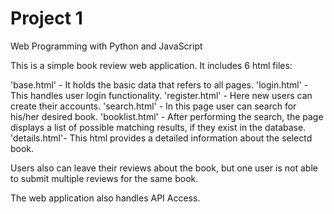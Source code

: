 # Project 1

Web Programming with Python and JavaScript

This is a simple book review web application. It includes 6 html files:

'base.html' - It holds the basic data that refers to all pages.
'login.html' - This handles user login functionality.
'register.html' - Here new users can create their accounts. 
'search.html' - In this page user can search for his/her desired book.
'booklist.html' - After performing the search, the page displays a list of possible matching results, if they exist in the database.
'details.html'- This html provides a detailed information about the selectd book.

Users also can leave their reviews about the book, but one user is not able to submit multiple reviews for the same book.

The web application also handles API Access.


